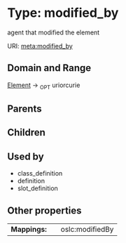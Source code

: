 
# Type: modified_by


agent that modified the element

URI: [meta:modified_by](https://w3id.org/biolink/biolinkml/meta/modified_by)


## Domain and Range

[Element](Element.md) ->  <sub>OPT</sub> uriorcurie

## Parents


## Children


## Used by

 * class_definition
 * definition
 * slot_definition

## Other properties

|  |  |  |
| --- | --- | --- |
| **Mappings:** | | oslc:modifiedBy |

